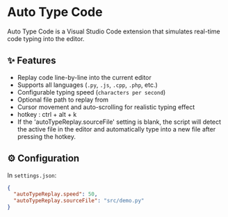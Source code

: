 # Auto Type Code

Auto Type Code is a Visual Studio Code extension that simulates real-time code typing into the editor.

## ✨ Features

- Replay code line-by-line into the current editor
- Supports all languages (`.py`, `.js`, `.cpp`, `.php`, etc.)
- Configurable typing speed (`characters per second`)
- Optional file path to replay from
- Cursor movement and auto-scrolling for realistic typing effect
- hotkey :  ctrl + alt + k
- If the 'autoTypeReplay.sourceFile' setting is blank, the script will detect the active file in the editor and automatically type into a new file after pressing the hotkey.

## ⚙️ Configuration

In `settings.json`:

```json
{
  "autoTypeReplay.speed": 50,
  "autoTypeReplay.sourceFile": "src/demo.py"
}
```


